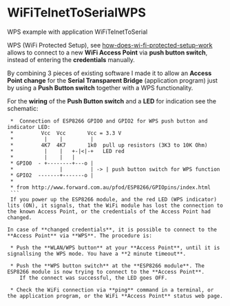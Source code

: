 # WiFiTelnetToSerialWPS
WPS example with application WiFiTelnetToSerial


WPS (WiFi Protected Setup), see [how-does-wi-fi-protected-setup-work](http://www.wi-fi.org/knowledge-center/faq/how-does-wi-fi-protected-setup-work) allows to connect to a new **WiFi Access Point** via **push button switch**, instead of entering the **credentials** manually. 

By combining 3 pieces of existing software I made it to allow an **Access Point change** for the **Serial Transparent Bridge** (application program) just by using a **Push Button switch** together with a WPS functionality.

For the **wiring** of the **Push Button switch** and a **LED** for indication see the schematic: 
````
 *  Connection of ESP8266 GPIO0 and GPIO2 for WPS push button and indicator LED:
 *         Vcc  Vcc       Vcc = 3.3 V
 *          |    |         |
 *         4K7  4K7       1k0  pull up resistors (3K3 to 10K Ohm)
 *          |    |   +-|<|-+   LED red
 *          |    |   |
 * GPIO0  - +--------+---o |
 *               |         | -> | push button switch for WPS function
 * GPIO2  -------+-------o |
 *
 * from http://www.forward.com.au/pfod/ESP8266/GPIOpins/index.html
 ```
 If you power up the ESP8266 module, and the red LED (WPS indicator) lits (ON), it signals, that the WiFi module has lost the connection to the known Access Point, or the credentials of the Access Point had changed.

In case of **changed credentials**, it is possible to connect to the **Access Point** via **WPS**. The procedure is:

 * Push the **WLAN/WPS button** at your **Access Point**, until it is signallsing the WPS mode. You have a **2 minute timeout**.

 * Push the **WPS button switch** at the **ESP8266 module**. The ESP8266 module is now trying to connect to the **Access Point**.
    If the connect was successful, the LED goes OFF.

 * Check the WiFi connection via **ping** command in a terminal, or the application program, or the WiFi **Access Point** status web page. 
 

